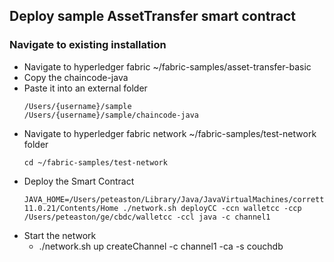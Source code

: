 ## Deploy sample AssetTransfer smart contract

### Navigate to existing installation
- Navigate to hyperledger fabric ~/fabric-samples/asset-transfer-basic
- Copy the chaincode-java
- Paste it into an external folder
    ```
    /Users/{username}/sample
    /Users/{username}/sample/chaincode-java
- Navigate to hyperledger fabric network ~/fabric-samples/test-network folder
    ```
    cd ~/fabric-samples/test-network
- Deploy the Smart Contract
    ```
    JAVA_HOME=/Users/peteaston/Library/Java/JavaVirtualMachines/corretto-11.0.21/Contents/Home ./network.sh deployCC -ccn walletcc -ccp /Users/peteaston/ge/cbdc/walletcc -ccl java -c channel1
- Start the network 
    - ./network.sh up createChannel -c channel1 -ca -s couchdb

